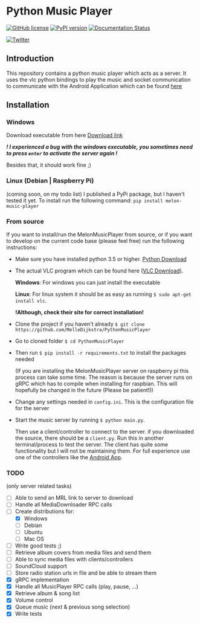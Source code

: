 # Python Music Player
[![GitHub license](https://img.shields.io/github/license/MelleDijkstra/PythonMusicPlayer.svg)](https://github.com/MelleDijkstra/PythonMusicPlayer/blob/master/LICENSE)
[![PyPI version](https://badge.fury.io/py/melon-music-player.svg)](https://badge.fury.io/py/melon-music-player)
[![Documentation Status](https://readthedocs.org/projects/pythonmusicplayer/badge/?version=latest)](http://pythonmusicplayer.readthedocs.io/en/latest/?badge=latest)

[![Twitter](https://img.shields.io/twitter/url/https/github.com/MelleDijkstra/PythonMusicPlayer.svg?style=social)](https://twitter.com/intent/tweet?text=MelonMusicPlayer:&url=https%3A%2F%2Fgithub.com%2FMelleDijkstra%2FPythonMusicPlayer)

## Introduction

This repository contains a python music player which acts as a server. It uses the vlc python bindings to play the music and socket communication to communicate with the Android Application which can be found [here](https://github.com/MelleDijkstra/AndroidMusicPlayerClient)

## Installation

### Windows

Download executable from here
[Download link]()

__*! I experienced a bug with the windows executable, you sometimes need to press `enter`
to activate the server again !*__

Besides that, it should work fine ;)

### Linux (Debian | Raspberry Pi)

(coming soon, on my todo list)
I published a PyPi package, but I haven't tested it yet.
To install run the following command:
`pip install melon-music-player`

### From source

If you want to install/run the MelonMusicPlayer from source,
or if you want to develop on the current code base (please feel free)
run the following instructions:

- Make sure you have installed python 3.5 or higher. [Python Download](https://www.python.org/downloads/)
- The actual VLC program which can be found here ([VLC Download](http://www.videolan.org/vlc/)).
  
  **Windows**: For windows you can just install the executable
  
  **Linux**: For linux system it should be as easy as running `$ sudo apt-get install vlc`. 
  
  **!Although, check their site for correct installation!**

- Clone the project if you haven't already `$ git clone https://github.com/MelleDijkstra/PythonMusicPlayer`
- Go to cloned folder `$ cd PythonMusicPlayer`
- Then run `$ pip install -r requirements.txt` to install the packages needed
  
  (If you are installing the MelonMusicPlayer server on raspberry pi this process
  can take some time. The reason is because the server runs on gRPC which
  has to compile when installing for raspbian. This will hopefully be changed in the future (Please be patient!))

- Change any settings needed in `config.ini`. This is the configuration file for the server
- Start the music server by running `$ python main.py`. 
  
  Then use a client/controller to connect to the server.
  if you downloaded the source, there should be a `client.py`. Run this in another terminal/process to test the server.
  The client has quite some functionality but I will not be maintaining them. For full experience use one of the controllers
  like the [Android App](https://github.com/MelleDijkstra/AndroidMusicPlayerClient).

### TODO
(only server related tasks)

- [ ] Able to send an MRL link to server to download
- [ ] Handle all MediaDownloader RPC calls
- [ ] Create distributions for:
    - [x] Windows
    - [ ] Debian
    - [ ] Ubuntu
    - [ ] Mac OS
- [ ] Write good tests ;)
- [ ] Retrieve album covers from media files and send them
- [ ] Able to sync media files with clients/controllers
- [ ] SoundCloud support
- [ ] Store radio station urls in file and be able to stream them
- [x] gRPC implementation
- [x] Handle all MusicPlayer RPC calls (play, pause, ...)
- [x] Retrieve album & song list
- [x] Volume control
- [x] Queue music (next & previous song selection)
- [x] Write tests
